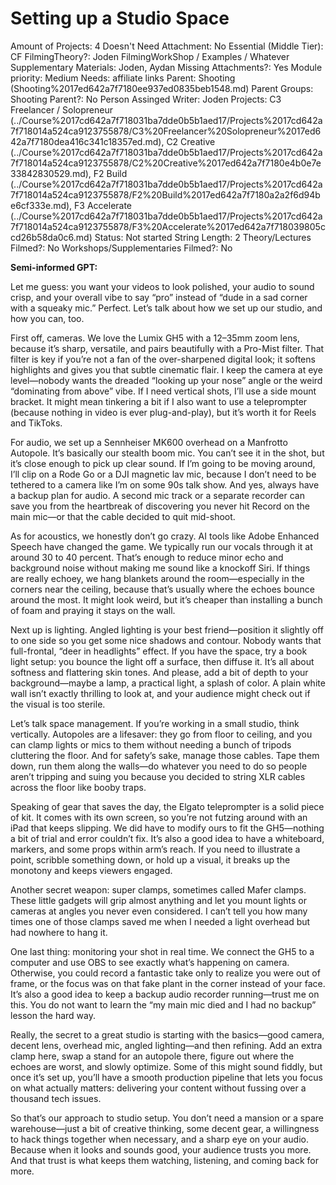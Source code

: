 # Setting up a Studio Space

Amount of Projects: 4
Doesn't Need Attachment: No
Essential (Middle Tier): CF
FilmingTheory?: Joden
FilmingWorkShop / Examples / Whatever Supplementary Materials: Joden, Aydan
Missing Attachments?: Yes
Module priority: Medium
Needs: affiliate links
Parent: Shooting (Shooting%2017ed642a7f7180ee937ed0835beb1548.md)
Parent Groups: Shooting
Parent?: No
Person Assinged Writer: Joden
Projects: C3 Freelancer / Solopreneur (../Course%2017cd642a7f718031ba7dde0b5b1aed17/Projects%2017cd642a7f718014a524ca9123755878/C3%20Freelancer%20Solopreneur%2017ed642a7f7180dea416c341c18357ed.md), C2 Creative (../Course%2017cd642a7f718031ba7dde0b5b1aed17/Projects%2017cd642a7f718014a524ca9123755878/C2%20Creative%2017ed642a7f7180e4b0e7e33842830529.md), F2 Build (../Course%2017cd642a7f718031ba7dde0b5b1aed17/Projects%2017cd642a7f718014a524ca9123755878/F2%20Build%2017ed642a7f7180a2a2f6d94be6cf333e.md), F3 Accelerate (../Course%2017cd642a7f718031ba7dde0b5b1aed17/Projects%2017cd642a7f718014a524ca9123755878/F3%20Accelerate%2017ed642a7f718039805ccd26b58da0c6.md)
Status: Not started
String Length: 2
Theory/Lectures Filmed?: No
Workshops/Supplementaries Filmed?: No

**Semi-informed GPT:**

Let me guess: you want your videos to look polished, your audio to sound crisp, and your overall vibe to say “pro” instead of “dude in a sad corner with a squeaky mic.” Perfect. Let’s talk about how we set up our studio, and how you can, too.

First off, cameras. We love the Lumix GH5 with a 12–35mm zoom lens, because it’s sharp, versatile, and pairs beautifully with a Pro-Mist filter. That filter is key if you’re not a fan of the over-sharpened digital look; it softens highlights and gives you that subtle cinematic flair. I keep the camera at eye level—nobody wants the dreaded “looking up your nose” angle or the weird “dominating from above” vibe. If I need vertical shots, I’ll use a side mount bracket. It might mean tinkering a bit if I also want to use a teleprompter (because nothing in video is ever plug-and-play), but it’s worth it for Reels and TikToks.

For audio, we set up a Sennheiser MK600 overhead on a Manfrotto Autopole. It’s basically our stealth boom mic. You can’t see it in the shot, but it’s close enough to pick up clear sound. If I’m going to be moving around, I’ll clip on a Rode Go or a DJI magnetic lav mic, because I don’t need to be tethered to a camera like I’m on some 90s talk show. And yes, always have a backup plan for audio. A second mic track or a separate recorder can save you from the heartbreak of discovering you never hit Record on the main mic—or that the cable decided to quit mid-shoot.

As for acoustics, we honestly don’t go crazy. AI tools like Adobe Enhanced Speech have changed the game. We typically run our vocals through it at around 30 to 40 percent. That’s enough to reduce minor echo and background noise without making me sound like a knockoff Siri. If things are really echoey, we hang blankets around the room—especially in the corners near the ceiling, because that’s usually where the echoes bounce around the most. It might look weird, but it’s cheaper than installing a bunch of foam and praying it stays on the wall.

Next up is lighting. Angled lighting is your best friend—position it slightly off to one side so you get some nice shadows and contour. Nobody wants that full-frontal, “deer in headlights” effect. If you have the space, try a book light setup: you bounce the light off a surface, then diffuse it. It’s all about softness and flattering skin tones. And please, add a bit of depth to your background—maybe a lamp, a practical light, a splash of color. A plain white wall isn’t exactly thrilling to look at, and your audience might check out if the visual is too sterile.

Let’s talk space management. If you’re working in a small studio, think vertically. Autopoles are a lifesaver: they go from floor to ceiling, and you can clamp lights or mics to them without needing a bunch of tripods cluttering the floor. And for safety’s sake, manage those cables. Tape them down, run them along the walls—do whatever you need to do so people aren’t tripping and suing you because you decided to string XLR cables across the floor like booby traps.

Speaking of gear that saves the day, the Elgato teleprompter is a solid piece of kit. It comes with its own screen, so you’re not futzing around with an iPad that keeps slipping. We did have to modify ours to fit the GH5—nothing a bit of trial and error couldn’t fix. It’s also a good idea to have a whiteboard, markers, and some props within arm’s reach. If you need to illustrate a point, scribble something down, or hold up a visual, it breaks up the monotony and keeps viewers engaged.

Another secret weapon: super clamps, sometimes called Mafer clamps. These little gadgets will grip almost anything and let you mount lights or cameras at angles you never even considered. I can’t tell you how many times one of those clamps saved me when I needed a light overhead but had nowhere to hang it.

One last thing: monitoring your shot in real time. We connect the GH5 to a computer and use OBS to see exactly what’s happening on camera. Otherwise, you could record a fantastic take only to realize you were out of frame, or the focus was on that fake plant in the corner instead of your face. It’s also a good idea to keep a backup audio recorder running—trust me on this. You do not want to learn the “my main mic died and I had no backup” lesson the hard way.

Really, the secret to a great studio is starting with the basics—good camera, decent lens, overhead mic, angled lighting—and then refining. Add an extra clamp here, swap a stand for an autopole there, figure out where the echoes are worst, and slowly optimize. Some of this might sound fiddly, but once it’s set up, you’ll have a smooth production pipeline that lets you focus on what actually matters: delivering your content without fussing over a thousand tech issues.

So that’s our approach to studio setup. You don’t need a mansion or a spare warehouse—just a bit of creative thinking, some decent gear, a willingness to hack things together when necessary, and a sharp eye on your audio. Because when it looks and sounds good, your audience trusts you more. And that trust is what keeps them watching, listening, and coming back for more.